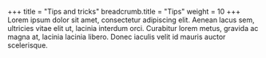 +++
title = "Tips and tricks"
breadcrumb.title = "Tips"
weight = 10
+++
Lorem ipsum dolor sit amet, consectetur adipiscing elit. Aenean lacus sem, ultricies vitae elit ut, lacinia interdum orci. Curabitur lorem metus, gravida ac magna at, lacinia lacinia libero. Donec iaculis velit id mauris auctor scelerisque.
